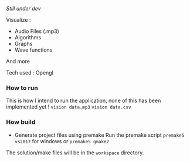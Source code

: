 *Still under dev*

Visualize :

- Audio Files (.mp3)
- Algorithms
- Graphs
- Wave functions

And more

Tech used : Opengl

### How to run
This is how I intend to run the application,  none of this has been implemented yet !
`vision data.mp3`
`vision data.csv`

### How build

 - Generate project files using premake
Run the premake script
`premake5 vs2017` for windows or `premake5 gmake2`

The solution/make files will be in the `workspace` directory.

